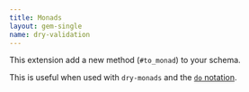 ```yaml
---
title: Monads
layout: gem-single
name: dry-validation
---
```


This extension add a new method (`#to_monad`) to your schema.

This is useful when used with `dry-monads` and the [`do` notation](/gems/dry-monads/do-notation/).
